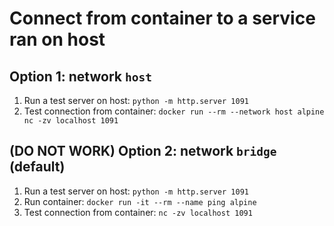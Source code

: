 # Connect from container to a service ran on host

## Option 1: network `host`
1. Run a test server on host: `python -m http.server 1091`
2. Test connection from container: `docker run --rm --network host alpine nc -zv localhost 1091`

## (DO NOT WORK) Option 2: network `bridge` (default)
1. Run a test server on host: `python -m http.server 1091`
2. Run container: `docker run -it --rm --name ping alpine`
3. Test connection from container: `nc -zv localhost 1091`
